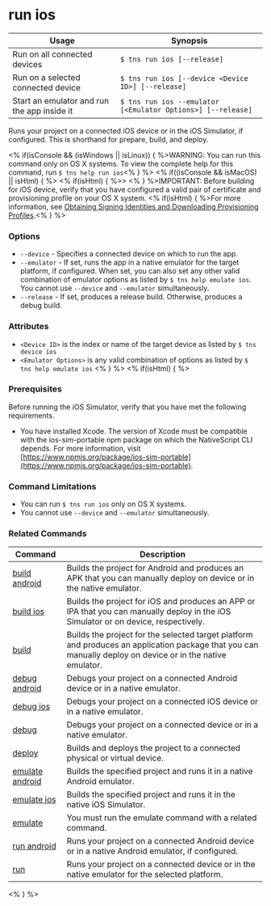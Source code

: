 run ios
==========

Usage | Synopsis
---|---
Run on all connected devices | `$ tns run ios [--release]`
Run on a selected connected device | `$ tns run ios [--device <Device ID>] [--release]`
Start an emulator and run the app inside it | `$ tns run ios --emulator [<Emulator Options>] [--release]`

Runs your project on a connected iOS device or in the iOS Simulator, if configured. This is shorthand for prepare, build, and deploy.

<% if(isConsole && (isWindows || isLinux)) { %>WARNING: You can run this command only on OS X systems. To view the complete help for this command, run `$ tns help run ios`<% } %> 
<% if((isConsole && isMacOS) || isHtml) { %> 
<% if(isHtml) { %>> <% } %>IMPORTANT: Before building for iOS device, verify that you have configured a valid pair of certificate and provisioning profile on your OS X system. <% if(isHtml) { %>For more information, see [Obtaining Signing Identities and Downloading Provisioning Profiles](https://developer.apple.com/library/mac/recipes/xcode_help-accounts_preferences/articles/obtain_certificates_and_provisioning_profiles.html).<% } %>

### Options
* `--device` - Specifies a connected device on which to run the app. 
* `--emulator` - If set, runs the app in a native emulator for the target platform, if configured. When set, you can also set any other valid combination of emulator options as listed by `$ tns help emulate ios`. You cannot use `--device` and `--emulator` simultaneously.
* `--release` - If set, produces a release build. Otherwise, produces a debug build.

### Attributes
* `<Device ID>` is the index or name of the target device as listed by `$ tns device ios` 
* `<Emulator Options>` is any valid combination of options as listed by `$ tns help emulate ios`
<% } %>
<% if(isHtml) { %> 
### Prerequisites
Before running the iOS Simulator, verify that you have met the following requirements.
* You have installed Xcode. The version of Xcode must be compatible with the ios-sim-portable npm package on which the  NativeScript CLI depends. For more information, visit [https://www.npmjs.org/package/ios-sim-portable](https://www.npmjs.org/package/ios-sim-portable).

### Command Limitations

* You can run `$ tns run ios` only on OS X systems.
* You cannot use `--device` and `--emulator` simultaneously.

### Related Commands

Command | Description
----------|----------
[build android](build-android.html) | Builds the project for Android and produces an APK that you can manually deploy on device or in the native emulator.
[build ios](build-ios.html) | Builds the project for iOS and produces an APP or IPA that you can manually deploy in the iOS Simulator or on device, respectively.
[build](build.html) | Builds the project for the selected target platform and produces an application package that you can manually deploy on device or in the native emulator.
[debug android](debug-android.html) | Debugs your project on a connected Android device or in a native emulator.
[debug ios](debug-ios.html) | Debugs your project on a connected iOS device or in a native emulator.
[debug](debug.html) | Debugs your project on a connected device or in a native emulator.
[deploy](deploy.html) | Builds and deploys the project to a connected physical or virtual device.
[emulate android](emulate-android.html) | Builds the specified project and runs it in a native Android emulator.
[emulate ios](emulate-ios.html) | Builds the specified project and runs it in the native iOS Simulator.
[emulate](emulate.html) | You must run the emulate command with a related command.
[run android](run-android.html) | Runs your project on a connected Android device or in a native Android emulator, if configured.
[run](run.html) | Runs your project on a connected device or in the native emulator for the selected platform.
<% } %>